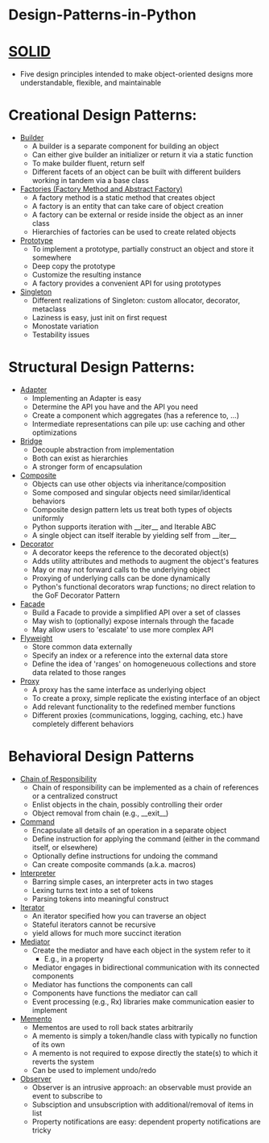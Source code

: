 # Design-Patterns-in-Python

# [SOLID](https://github.com/Yanivv77/Design-Patterns-in-Python/tree/main/01_Solid)
  - Five design principles intended to make object-oriented designs more understandable, flexible, and maintainable 

# Creational Design Patterns:
  - [Builder](/02_Builder)
    - A builder is a separate component for building an object
    - Can either give builder an initializer or return it via a static function
    - To make builder fluent, return self
    - Different facets of an object can be built with different builders working in tandem via a base class
  - [Factories (Factory Method and Abstract Factory)](/03_Factories)
    - A factory method is a static method that creates object
    - A factory is an entity that can take care of object creation
    - A factory can be external or reside inside the object as an inner class
    - Hierarchies of factories can be used to create related objects
  - [Prototype](/04_Prototype)
    - To implement a prototype, partially construct an object and store it somewhere
    - Deep copy the prototype
    - Customize the resulting instance
    - A factory provides a convenient API for using prototypes
  - [Singleton](/05_Singleton)
    - Different realizations of Singleton: custom allocator, decorator, metaclass
    - Laziness is easy, just init on first request
    - Monostate variation
    - Testability issues

# Structural Design Patterns: 
  - [Adapter](/06_Adapter)
    - Implementing an Adapter is easy
    - Determine the API you have and the API you need
    - Create a component which aggregates (has a reference to, ...)
    - Intermediate representations can pile up: use caching and other optimizations
  - [Bridge](/07_Bridge)
    - Decouple abstraction from implementation
    - Both can exist as hierarchies
    - A stronger form of encapsulation
  - [Composite](/08_Composite)
    - Objects can use other objects via inheritance/composition
    - Some composed and singular objects need similar/identical behaviors
    - Composite design pattern lets us treat both types of objects uniformly
    - Python supports iteration with \_\_iter\_\_ and Iterable ABC
    - A single object can itself iterable by yielding self from \_\_iter\_\_
  - [Decorator](/09_Decorator) 
    - A decorator keeps the reference to the decorated object(s)
    - Adds utility attributes and methods to augment the object's features
    - May or may not forward calls to the underlying object
    - Proxying of underlying calls can be done dynamically
    - Python's functional decorators wrap functions; no direct relation to the GoF Decorator Pattern
  - [Facade](/10_Facade)
    - Build a Facade to provide a simplified API over a set of classes
    - May wish to (optionally) expose internals through the facade
    - May allow users to 'escalate' to use more complex API
 - [Flyweight](/11_Flyweight)
    - Store common data externally
    - Specify an index or a reference into the external data store
    - Define the idea of 'ranges' on homogeneuous collections and store data related to those ranges
  - [Proxy](/12_Proxy)
    - A proxy has the same interface as underlying object
    - To create a proxy, simple replicate the existing interface of an object
    - Add relevant functionality to the redefined member functions
    - Different proxies (communications, logging, caching, etc.) have completely different behaviors

  # Behavioral Design Patterns
  - [Chain of Responsibility](/13_Chain_of_Responsibility)
    - Chain of responsibility can be implemented as a chain of references or
      a centralized construct
    - Enlist objects in the chain, possibly controlling their order
    - Object removal from chain (e.g., \_\_exit\_\_)
  - [Command](/14_Command)
    - Encapsulate all details of an operation in a separate object
    - Define instruction for applying the command (either in the command itself, or elsewhere)
    - Optionally define instructions for undoing the command
    - Can create composite commands (a.k.a. macros)
  - [Interpreter](/15_Interpreter)
    - Barring simple cases, an interpreter acts in two stages
    - Lexing turns text into a set of tokens
    - Parsing tokens into meaningful construct
  - [Iterator](/16_Iterator)
    - An iterator specified how you can traverse an object
    - Stateful iterators cannot be recursive
    - yield allows for much more succinct iteration
  - [Mediator](/17_Mediator)
    - Create the mediator and have each object in the system refer to it
      - E.g., in a property
    - Mediator engages in bidirectional communication with its connected components
    - Mediator has functions the components can call
    - Components have functions the mediator can call
    - Event processing (e.g., Rx) libraries make communication easier to implement
  - [Memento](/18_Memento)
    - Mementos are used to roll back states arbitrarily
    - A memento is simply a token/handle class with typically no function of its own
    - A memento is not required to expose directly the state(s) to which it reverts the system
    - Can be used to implement undo/redo
  - [Observer](/19_Observer)
    - Observer is an intrusive approach: an observable must provide an event to subscribe to
    - Subsciption and unsubscription with additional/removal of items in list
    - Property notifications are easy: dependent property notifications are tricky